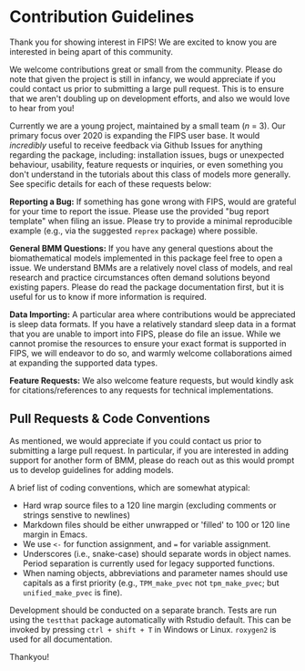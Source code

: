 # Contribution Guidelines

Thank you for showing interest in FIPS! We are excited to know you are interested in being apart of this community.

We welcome contributions great or small from the community. Please do note that given the project is still in infancy,
we would appreciate if you could contact us prior to submitting a large pull request. This is to ensure that we aren't
doubling up on development efforts, and also we would love to hear from you!

Currently we are a young project, maintained by a small team (_n_ = 3). Our primary focus over 2020 is expanding the
FIPS user base. It would _incredibly_ useful to receive feedback via Github Issues for anything regarding the package,
including: installation issues, bugs or unexpected behaviour, usability, feature requests or inquiries, or even
something you don't understand in the tutorials about this class of models more generally. See specific details for each
of these requests below:

**Reporting a Bug:** If something has gone wrong with FIPS, would are grateful for your time to report the issue. Please
use the provided "bug report template" when filing an issue. Please try to provide a minimal reproducible example (e.g.,
via the suggested `reprex` package) where possible.

**General BMM Questions:** If you have any general questions about the biomathematical models implemented in this
package feel free to open a issue. We understand BMMs are a relatively novel class of models, and real research and
practice circumstances often demand solutions beyond existing papers. Please do read the package documentation first,
but it is useful for us to know if more information is required.

**Data Importing:** A particular area where contributions would be appreciated is sleep data formats. If you have a
relatively standard sleep data in a format that you are unable to import into FIPS, please do file an issue. While we
cannot promise the resources to ensure your exact format is supported in FIPS, we will endeavor to do so, and warmly
welcome collaborations aimed at expanding the supported data types.

**Feature Requests:** We also welcome feature requests, but would kindly ask for citations/references to any requests
for technical implementations.

## Pull Requests & Code Conventions

As mentioned, we would appreciate if you could contact us prior to submitting a large pull request. In particular, if
you are interested in adding support for another form of BMM, please do reach out as this would prompt us to develop
guidelines for adding models.

A brief list of coding conventions, which are somewhat atypical:

- Hard wrap source files to a 120 line margin (excluding comments or strings senstive to newlines)
- Markdown files should be either unwrapped or 'filled' to 100 or 120 line margin in Emacs.
- We use `<-` for function assignment, and `=` for variable assignment.
- Underscores (i.e., snake-case) should separate words in object names. Period separation is currently used for legacy supported functions.
- When naming objects, abbreviations and parameter names should use capitals as a first priority (e.g., `TPM_make_pvec` not `tpm_make_pvec`; but `unified_make_pvec` is fine).

Development should be conducted on a separate branch. Tests are run using the `testthat` package automatically with Rstudio default.
This can be invoked by pressing `ctrl + shift + T` in Windows or Linux. `roxygen2` is used for all documentation.

Thankyou!
